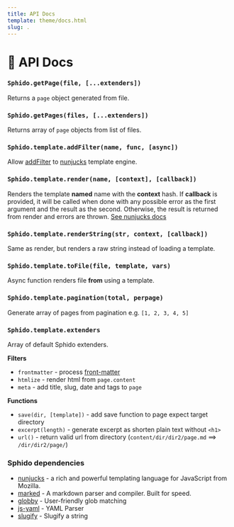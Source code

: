 ```yaml
---
title: API Docs
template: theme/docs.html
slug: .
---
```

 
# 🚀 API Docs


### `Sphido.getPage(file, [...extenders])` 

Returns a `page` object generated from file.

### `Sphido.getPages(files, [...extenders])`

Returns array of `page` objects from list of files.  

### `Sphido.template.addFilter(name, func, [async])`

Allow [addFilter](https://mozilla.github.io/nunjucks/api.html#getfilter) to [nunjucks](https://mozilla.github.io/nunjucks) template engine.

### `Sphido.template.render(name, [context], [callback])`

Renders the template **named** name with the **context** hash. If **callback** is provided, 
it will be called when done with any possible error as the first argument and the 
result as the second. Otherwise, the result is returned from render and 
errors are thrown. [See nunjucks docs](https://mozilla.github.io/nunjucks/api.html#render) 

### `Sphido.template.renderString(str, context, [callback])`

Same as render, but renders a raw string instead of loading a template.

### `Sphido.template.toFile(file, template, vars)`

Async function renders file **from** using a template.  

### `Sphido.template.pagination(total, perpage)`

Generate array of pages from pagination e.g. `[1, 2, 3, 4, 5]`

### `Sphido.template.extenders`

Array of default Sphido extenders.

**Filters**

* `frontmatter` - process [front-matter](https://jekyllrb.com/docs/front-matter/) 
* `htmlize` - render html from `page.content`
* `meta` - add title, slug, date and tags to `page`  

**Functions**

* `save(dir, [template])` - add save function to page expect target directory
* `excerpt(length)` - generate excerpt as shorten plain text without `<h1>`
* `url()` - return valid url from directory (`content/dir/dir2/page.md` ==> `/dir/dir2/page/`)  

### Sphido dependencies

* [nunjucks](https://mozilla.github.io/nunjucks/) - a rich and powerful templating language for JavaScript from Mozilla.
* [marked](https://marked.js.org/) - A markdown parser and compiler. Built for speed.
* [globby](https://github.com/sindresorhus/globby) - User-friendly glob matching
* [js-yaml](https://github.com/nodeca/js-yaml) - YAML Parser 
* [slugify](https://github.com/sindresorhus/slugify) - Slugify a string

